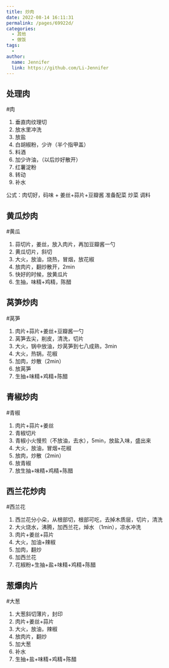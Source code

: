 ```yaml
---
title: 炒肉
date: 2022-08-14 16:11:31
permalink: /pages/69922d/
categories:
  - 其他
  - 做饭
tags:
  - 
author: 
  name: Jennifer
  link: https://github.com/Li-Jennifer
---
```

## 处理肉
#肉
1. 垂直肉纹理切
2. 放水里冲洗
3. 放盐
4. 白胡椒粉，少许（半个指甲盖）
5. 料酒
6. 加少许油，（以后炒好散开）
7. 红薯淀粉
8. 转动
9. 补水


公式：肉切好，码味 + 姜丝+蒜片+豆瓣酱
准备配菜
炒菜
调料


## 黄瓜炒肉
#黄瓜 
1. 蒜切片，姜丝，放入肉片，再加豆瓣酱一勺
3. 黄瓜切片，斜切
4. 大火，放油，烧热，冒烟，放花椒
5. 放肉片，翻炒散开，2min
6. 快好的时候，放黄瓜片
7. 生抽，味精+鸡精，陈醋


## 莴笋炒肉
#莴笋
1. 肉片+蒜片+姜丝+豆瓣酱一勺
2. 莴笋去尖，削皮，清洗，切片
3. 大火，锅中放油，炒莴笋到七八成熟，3min
4. 大火，热锅，花椒
5. 加肉，炒散（2min）
6. 放莴笋
7. 生抽+味精+鸡精+陈醋

## 青椒炒肉
#青椒 
1. 肉片+蒜片+姜丝
2. 青椒切片
3. 青椒小火慢煎（不放油，去水），5min，放盐入味，盛出来
4. 大火，放油，冒烟+花椒
5. 放肉，炒散（2min）
6. 放青椒
7. 放生抽+味精+鸡精+陈醋

## 西兰花炒肉
#西兰花
1. 西兰花分小朵，从根部切，根部可吃，去掉木质层，切片，清洗
2. 大火烧水，沸腾，加西兰花，焯水 （1min），凉水冲洗
3. 肉片+姜丝+蒜片
4. 大火，加油+辣椒
5. 加肉，翻炒
6. 加西兰花
7. 花椒粉+生抽+盐+味精+鸡精+陈醋

## 葱爆肉片
#大葱
1. 大葱斜切薄片，封印
2. 肉片+姜丝+蒜片
3. 大火，放油，辣椒
4. 放肉片，翻炒
5. 加大葱
6. 补水
7. 生抽+盐+味精+鸡精+陈醋